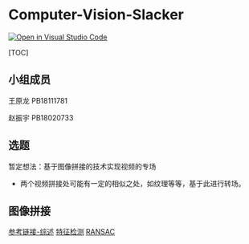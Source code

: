 # Computer-Vision-Slacker

[![Open in Visual Studio Code](https://classroom.github.com/assets/open-in-vscode-f059dc9a6f8d3a56e377f745f24479a46679e63a5d9fe6f495e02850cd0d8118.svg)](https://classroom.github.com/online_ide?assignment_repo_id=6410277&assignment_repo_type=AssignmentRepo)

[TOC]

## 小组成员

王原龙 PB18111781

赵振宇 PB18020733

## 选题

暂定想法：基于图像拼接的技术实现视频的专场

- 两个视频拼接处可能有一定的相似之处，如纹理等等，基于此进行转场。

## 图像拼接
[参考链接-综述](https://datahacker.rs/005-how-to-create-a-panorama-image-using-opencv-with-python/)
[特征检测](https://www.cnblogs.com/multhree/p/11296945.html#sift%E7%89%B9%E5%BE%81%E7%AE%80%E4%BB%8B)
[RANSAC](https://zhuanlan.zhihu.com/p/36301702)

